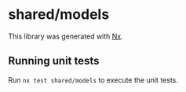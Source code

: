 # shared/models

This library was generated with [Nx](https://nx.dev).

## Running unit tests

Run `nx test shared/models` to execute the unit tests.
